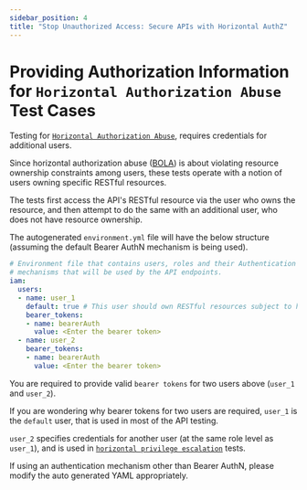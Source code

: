 ```yaml
---
sidebar_position: 4
title: "Stop Unauthorized Access: Secure APIs with Horizontal AuthZ"
---
```


# Providing Authorization Information for `Horizontal Authorization Abuse` Test Cases
Testing for [`Horizontal Authorization Abuse`][horizontal-priv-abuse], requires credentials for additional users.

Since horizontal authorization abuse ([BOLA][bola]) is about violating resource ownership constraints among users, these tests operate with a notion of users owning specific RESTful resources.

The tests first access the API's RESTful resource via the user who owns the resource, and then attempt to do the same with an additional user, who does not have resource ownership.

The autogenerated `environment.yml` file will have the below structure (assuming the default Bearer AuthN mechanism is being used).

```YAML
# Environment file that contains users, roles and their Authentication
# mechanisms that will be used by the API endpoints.
iam:
  users:
  - name: user_1
    default: true # This user should own RESTful resources subject to horizontal abuse testing
    bearer_tokens:
    - name: bearerAuth
      value: <Enter the bearer token>
  - name: user_2
    bearer_tokens:
    - name: bearerAuth
      value: <Enter the bearer token>
```
You are required to provide valid `bearer tokens` for two users above (`user_1` and `user_2`).

If you are wondering why bearer tokens for two users are required, `user_1` is the `default` user, that is used in most of the API testing.

`user_2` specifies credentials for another user (at the same role level as `user_1`), and is used in [`horizontal privilege escalation`][bola] tests.

If using an authentication mechanism other than Bearer AuthN, please modify the auto generated YAML appropriately.


[horizontal-priv-abuse]: https://en.wikipedia.org/wiki/Privilege_escalation#Horizontal
[bola]: /vulnerabilities/v1/OWASP-API-10/A1-BOLA
